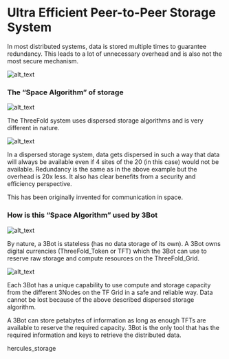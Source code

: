 # Ultra Efficient Peer-to-Peer Storage System


In most distributed systems, data is stored multiple times to guarantee redundancy. This leads to a lot of unnecessary overhead and is also not the most secure mechanism.

![alt_text](img/storage_system.png)

### The “Space Algorithm” of storage

![alt_text](img/globe.png)

The ThreeFold system uses dispersed storage algorithms and is very different in nature.

![alt_text](img/dispersed_storage.png)

In a dispersed storage system, data gets dispersed in such a way that data will always be available even if 4 sites of the 20 (in this case) would not be available. Redundancy is the same as in the above example but the overhead is 20x less. It also has clear benefits from a security and efficiency perspective.

This has been originally invented for communication in space.

### How is this “Space Algorithm” used by 3Bot

![alt_text](img/matrix.png)

By nature, a 3Bot is stateless (has no data storage of its own). A 3Bot owns digital currencies (ThreeFold_Token or TFT) which the 3Bot can use to reserve raw storage and compute resources on the ThreeFold_Grid.

![alt_text](img/3botflow.png)

Each 3Bot has a unique capability to use compute and storage capacity from the different 3Nodes on the TF Grid in a safe and reliable way. Data cannot be lost because of the above described dispersed storage algorithm.

A 3Bot can store petabytes of information as long as enough TFTs are available to reserve the required capacity. 3Bot is the only tool that has the required information and keys to retrieve the distributed data.


hercules_storage